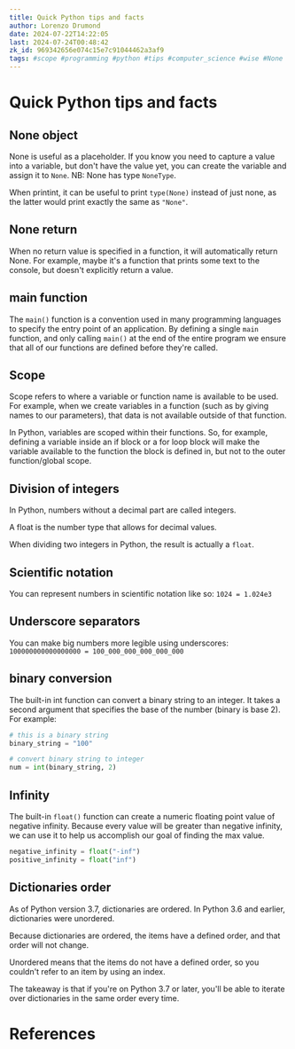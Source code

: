 ```yaml
---
title: Quick Python tips and facts
author: Lorenzo Drumond
date: 2024-07-22T14:22:05
last: 2024-07-24T00:48:42
zk_id: 969342656e074c15e7c91044462a3af9
tags: #scope #programming #python #tips #computer_science #wise #None
---
```



# Quick Python tips and facts

## None object

None is useful as a placeholder. If you know you need to capture a value into a variable, but don't have the value yet, you can create the variable and assign it to `None`. NB: None has type `NoneType`.

When printint, it can be useful to print `type(None)` instead of just none, as the latter would print exactly the same as `"None"`.

## None return

When no return value is specified in a function, it will automatically return None. For example, maybe it's a function that prints some text to the console, but doesn't explicitly return a value.

## main function

The `main()` function is a convention used in many programming languages to specify the entry point of an application. By defining a single `main` function, and only calling `main()` at the end of the entire program we ensure that all of our functions are defined before they're called.

## Scope

Scope refers to where a variable or function name is available to be used. For example, when we create variables in a function (such as by giving names to our parameters), that data is not available outside of that function.

In Python, variables are scoped within their functions. So, for example, defining a variable inside an if block or a for loop block will make the variable available to the function the block is defined in, but not to the outer function/global scope.

## Division of integers

In Python, numbers without a decimal part are called integers.

A float is the number type that allows for decimal values.

When dividing two integers in Python, the result is actually a `float`.

## Scientific notation

You can represent numbers in scientific notation like so: `1024 = 1.024e3`

## Underscore separators

You can make big numbers more legible using underscores: `100000000000000000 = 100_000_000_000_000_000`

## binary conversion

The built-in int function can convert a binary string to an integer. It takes a second argument that specifies the base of the number (binary is base 2). For example:

```python
# this is a binary string
binary_string = "100"

# convert binary string to integer
num = int(binary_string, 2)
```

## Infinity

The built-in `float()` function can create a numeric floating point value of negative infinity. Because every value will be greater than negative infinity, we can use it to help us accomplish our goal of finding the max value.

```python
negative_infinity = float("-inf")
positive_infinity = float("inf")
```

## Dictionaries order

As of Python version 3.7, dictionaries are ordered. In Python 3.6 and earlier, dictionaries were unordered.

Because dictionaries are ordered, the items have a defined order, and that order will not change.

Unordered means that the items do not have a defined order, so you couldn't refer to an item by using an index.

The takeaway is that if you're on Python 3.7 or later, you'll be able to iterate over dictionaries in the same order every time.

# References
